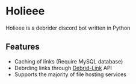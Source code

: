 # Holieee
Holieee is a debrider discord bot written in Python
## Features
- Caching of links (Require MySQL database)
- Debrding links through [Debrid-Link](https://debrid-link.com/) API
- Supports the majority of file hosting services
